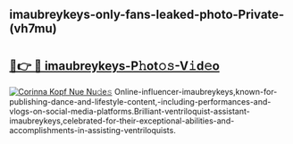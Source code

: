 ## imaubreykeys-only-fans​-leaked-photo​-Private-(vh7mu)


# <h2><a href="https://mediaupload.pro?title=imaubreykeys&ref=git">🔗👉 🔴 imaubreykeys-P𝚑ot𝚘𝚜-V𝚒d𝚎o</a></h2>

[![Corinna Kopf Nue Nu𝚍e𝚜](https://i.imgur.com/0qMVB7G.gif)](https://mediaupload.pro?title=imaubreykeys&ref=git)
Online-influencer-imaubreykeys,known-for-publishing-dance-and-lifestyle-content,-including-performances-and-vlogs-on-social-media-platforms.Brilliant-ventriloquist-assistant-imaubreykeys,celebrated-for-their-exceptional-abilities-and-accomplishments-in-assisting-ventriloquists.  